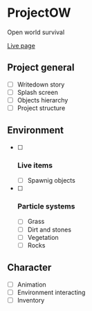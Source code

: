 # ProjectOW
Open world survival

[Live page](https://marcoscalvi.github.io/ProjectOW/)

## Project general
- [ ] Writedown story
- [ ] Splash screen
- [ ] Objects hierarchy
- [ ] Project structure
## Environment
- [ ] ### Live items
  - [ ] Spawnig objects
- [ ] ### Particle systems
  - [ ] Grass
  - [ ] Dirt and stones
  - [ ] Vegetation
  - [ ] Rocks
## Character
- [ ] Animation
- [ ] Environment interacting
- [ ] Inventory
